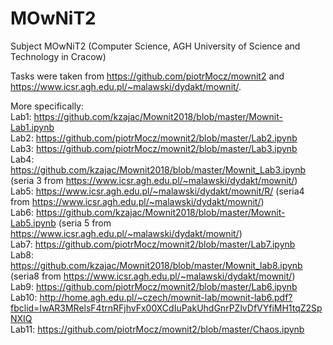 # MOwNiT2
Subject MOwNiT2 (Computer Science, AGH University of Science and Technology in Cracow)

Tasks were taken from https://github.com/piotrMocz/mownit2 and https://www.icsr.agh.edu.pl/~malawski/dydakt/mownit/.

More specifically:  
Lab1: https://github.com/kzajac/Mownit2018/blob/master/Mownit-Lab1.ipynb  
Lab2: https://github.com/piotrMocz/mownit2/blob/master/Lab2.ipynb  
Lab3: https://github.com/piotrMocz/mownit2/blob/master/Lab3.ipynb  
Lab4: https://github.com/kzajac/Mownit2018/blob/master/Mownit_Lab3.ipynb (seria 3 from https://www.icsr.agh.edu.pl/~malawski/dydakt/mownit/)  
Lab5: https://www.icsr.agh.edu.pl/~malawski/dydakt/mownit/R/ (seria4 from https://www.icsr.agh.edu.pl/~malawski/dydakt/mownit/)  
Lab6: https://github.com/kzajac/Mownit2018/blob/master/Mownit-Lab5.ipynb (seria 5 from https://www.icsr.agh.edu.pl/~malawski/dydakt/mownit/)  
Lab7: https://github.com/piotrMocz/mownit2/blob/master/Lab7.ipynb  
Lab8: https://github.com/kzajac/Mownit2018/blob/master/Mownit_lab8.ipynb (seria8 from https://www.icsr.agh.edu.pl/~malawski/dydakt/mownit/)  
Lab9: https://github.com/piotrMocz/mownit2/blob/master/Lab6.ipynb
Lab10: http://home.agh.edu.pl/~czech/mownit-lab/mownit-lab6.pdf?fbclid=IwAR3MRelsF4trnRFjhvFx00XCdIuPakUhdGnrPZlvDfVYfiMH1tqZ2SpNXIQ  
Lab11: https://github.com/piotrMocz/mownit2/blob/master/Chaos.ipynb  
